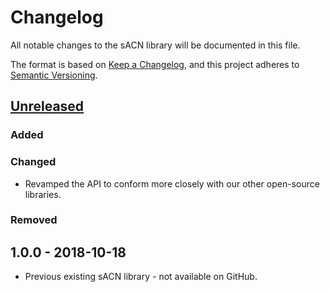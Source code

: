 # Changelog
All notable changes to the sACN library will be documented in this file.

The format is based on [Keep a Changelog](https://keepachangelog.com/en/1.0.0/),
and this project adheres to [Semantic Versioning](https://semver.org/spec/v2.0.0.html).

## [Unreleased]
### Added

### Changed
- Revamped the API to conform more closely with our other open-source libraries.

### Removed

## 1.0.0 - 2018-10-18
- Previous existing sACN library - not available on GitHub.

[Unreleased]: https://github.com/ETCLabs/sACN/compare/stable...develop
